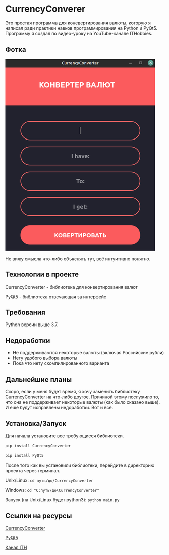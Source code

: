 # CurrencyConverer

Это простая программа для коневертирования валюты, которую я написал ради практики навков программирования на Python и PyQt5.
Программу я создал по видео-уроку на YouTube-канале ITHobbies.

## Фотка

![Example](Examples/MainWindow.png)

Не вижу смысла что-либо объяснять тут, всё интуитивно понятно.

## Технологии в проекте

CurrencyConverter - библиотека для конвертирования валют

PyQt5 - библиотека отвечающая за интерфейс

## Требования

Python версии выше 3.7.

## Недоработки

* Не поддерживаются некоторые валюты (включая Российские рубли)
* Нету удобого выбора валюты
* Пока что нету скомпилированного варианта

## Дальнейшие планы

Скоро, если у меня будет время, я хочу заменить библиотеку CurrencyConverter на что-либо другое. Причиной этому послужило то, что она не поддерживает некоторые валюты (как было сказано выше). И ещё будут исправлены недоработки. Вот и всё.

## Установка/Запуск

Для начала установите все требующиеся библиотеки.

```pip install CurrencyConverter```

```pip install PyQt5```

После того как вы установили библиотеки, перейдите в директорию проекта через терминал.

Unix/Linux:
```cd путь/до/CurrencyConverter```

Windows:
```cd "C:путь\до\CurrencyConverter"```

Запуск (на Unix/Linux будет python3):
```python main.py```

## Ссылки на ресурсы
[CurrencyConverter](https://pypi.org/project/CurrencyConverter/)

[PyQt5](https://pypi.org/project/PyQt5/)

[Канал ITH](https://www.youtube.com/c/ITHobbies)
